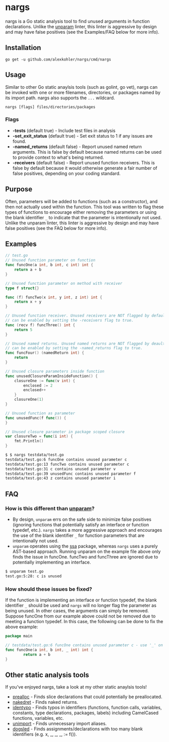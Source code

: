 # nargs

nargs is a Go static analysis tool to find unused arguments in function declarations. Unlike the [unparam](https://github.com/mvdan/unparam) linter, this linter is aggressive by design and may have false positives (see the Examples/FAQ below for more info).

## Installation

    go get -u github.com/alexkohler/nargs/cmd/nargs

## Usage

Similar to other Go static anaylsis tools (such as golint, go vet), nargs can be invoked with one or more filenames, directories, or packages named by its import path. nargs also supports the `...` wildcard. 

    nargs [flags] files/directories/packages
	
### Flags
- **-tests** (default true) - Include test files in analysis
- **-set_exit_status** (default true) - Set exit status to 1 if any issues are found.
- **-named_returns** (default false) - Report unused named return arguments. This is false by default because named returns can be used to provide context to what's being returned.
- **-receivers** (default false) - Report unused function receivers. This is false by default because it would otherwise generate a fair number of false positives, depending on your coding standard.


## Purpose

Often, parameters will be added to functions (such as a constructor), and then not actually used within the function. This tool was written to flag these types of functions to encourage either removing the parameters or using the blank identifier `_` to indicate that the parameter is intentionally not used. Unlike the unparam linter, this linter is aggressive by design and may have false positives (see the FAQ below for more info).

## Examples

```Go
// test.go
// Unused function parameter on function
func funcOne(a int, b int, c int) int {
	return a + b
}

// Unused function parameter on method with receiver
type f struct{}

func (f) funcTwo(x int, y int, z int) int {
	return x + y
}

// Unused function receiver. Unused receivers are NOT flagged by default. Flagging unused function receivers
// can be enabled by setting the -receivers flag to true.
func (recv f) funcThree() int {
	return 5
}

// Unused named returns. Unused named returns are NOT flagged by deault. Flagging unused named returns
// can be enabled by setting the -named_returns flag to true.
func funcFour() (namedReturn int) {
	return
}

// Unused closure parameters inside function
func unusedClosureParamInsideFunction() {
	closureOne := func(v int) {
		enclosed := 2
		enclosed++
	}
	closureOne(1)
}

// Unused function as parameter
func unusedFunc(f func()) {
}

// Unused closure parameter in package scoped closure
var closureTwo = func(i int) {
	fmt.Println()
}
```

```Bash
$ $ nargs testdata/test.go 
testdata/test.go:6 funcOne contains unused parameter c
testdata/test.go:13 funcTwo contains unused parameter c
testdata/test.go:31 c contains unused parameter v
testdata/test.go:39 unusedFunc contains unused parameter f
testdata/test.go:43 z contains unused parameter i
```

## FAQ

### How is this different than [unparam](https://github.com/mvdan/unparam)?

* By design, `unparam` errs on the safe side to minimize false positives (ignoring functions that potentially satisfy an interface or function typedef, etc.). `nargs` takes a more aggressive approach and encourages the use of the blank identifier `_` for function parameters that are intentionally not used. 
* `unparam` operates using the [ssa](https://godoc.org/golang.org/x/tools/go/ssa) package, whereas `nargs` uses a purely AST-based approach. Running unparam on the example file above only finds the issue in funcOne. funcTwo and funcThree are ignored due to potentially implementing an interface. 

```Bash
$ unparam test.go 
test.go:5:28: c is unused
```


### How should these issues be fixed?

If the function is implementing an interface or function typedef, the blank identifier `_` should be used and `nargs` will no longer flag the parameter as being unused. In other cases, the arguments can simply be removed. Suppose funcOne from our example above could not be removed due to meeting a function typedef. In this case, the following can be done to fix the above example:

```Go
package main

// testdata/test.go:6 funcOne contains unused parameter c - use '_' on the 'c' parameter
func funcOne(a int, b int, _ int) int {
        return a + b
}
```


## Other static analysis tools

If you've enjoyed nargs, take a look at my other static anaylsis tools!

- [prealloc](https://github.com/alexkohler/prealloc) - Finds slice declarations that could potentially be preallocated.
- [nakedret](https://github.com/alexkohler/nakedret) - Finds naked returns.
- [identypo](https://github.com/alexkohler/identypo) - Finds typos in identifiers (functions, function calls, variables, constants, type declarations, packages, labels) including CamelCased functions, variables, etc. 
- [unimport](https://github.com/alexkohler/unimport) - Finds unnecessary import aliases.
- [dogsled](https://github.com/alexkohler/dogsled) - Finds assignments/declarations with too many blank identifiers (e.g. x, _, _, _, := f()).


